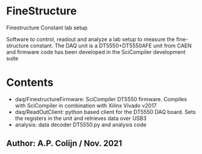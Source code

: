 # FineStructure
Finestructure Constant lab setup

Software to control, readout and analyze a lab setup to measure the fine-structure constant. The DAQ unit is a DT5550+DT5550AFE unit from CAEN and firmware code 
has been developed in the SciCompiler development suite

# Contents

- daq/FinestructureFirmware: SciCompiler DT5550 firmware. Compiles with SciCompiler in combination with Xilinx Vivado v2017
- daq/ReadOutClient: python based client for the DT5550 DAQ board. Sets the registers in the unit and retrieves data over USB3
- analysis: data decoder DT5550.py and analysis code

## Author: A.P. Colijn / Nov. 2021
